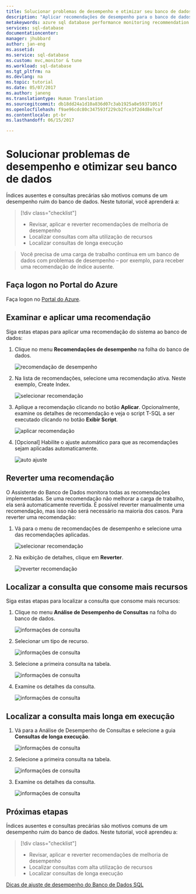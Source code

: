 ```yaml
---
title: Solucionar problemas de desempenho e otimizar seu banco de dados | Microsoft Docs
description: "Aplicar recomendações de desempenho para o banco de dados SQL, bem como aprender a obter informações sobre o desempenho das consultas em execução no seu banco de dados"
metakeywords: azure sql database performance monitoring recommendation
services: sql-database
documentationcenter: 
manager: jhubbard
author: jan-eng
ms.assetid: 
ms.service: sql-database
ms.custom: mvc,monitor & tune
ms.workload: sql-database
ms.tgt_pltfrm: na
ms.devlang: na
ms.topic: tutorial
ms.date: 05/07/2017
ms.author: janeng
ms.translationtype: Human Translation
ms.sourcegitcommit: db18dd24a1d10a836d07c3ab1925a8e59371051f
ms.openlocfilehash: f9ae96cdc80c347593f229cb2fce3f2d4d8e7caf
ms.contentlocale: pt-br
ms.lasthandoff: 06/15/2017

---
```

# <a name="troubleshoot-performance-issues-and-optimize-your-database"></a>Solucionar problemas de desempenho e otimizar seu banco de dados

Índices ausentes e consultas precárias são motivos comuns de um desempenho ruim do banco de dados. Neste tutorial, você aprenderá a:
> [!div class="checklist"]
> * Revisar, aplicar e reverter recomendações de melhoria de desempenho
> * Localizar consultas com alta utilização de recursos
> * Localizar consultas de longa execução

> Você precisa de uma carga de trabalho contínua em um banco de dados com problemas de desempenho – por exemplo, para receber uma recomendação de índice ausente.
>

## <a name="log-in-to-the-azure-portal"></a>Faça logon no Portal do Azure

Faça logon no [Portal do Azure](https://portal.azure.com/).

## <a name="review-and-apply-a-recommendation"></a>Examinar e aplicar uma recomendação

Siga estas etapas para aplicar uma recomendação do sistema ao banco de dados:

1. Clique no menu **Recomendações de desempenho** na folha do banco de dados.

    ![recomendação de desempenho](./media/sql-database-performance-tutorial/perf_recommendations.png)

2. Na lista de recomendações, selecione uma recomendação ativa. Neste exemplo, Create Index.

    ![selecionar recomendação](./media/sql-database-performance-tutorial/create_index.png)

3. Aplique a recomendação clicando no botão **Aplicar**. Opcionalmente, examine os detalhes de recomendação e veja o script T-SQL a ser executado clicando no botão **Exibir Script**.

    ![aplicar recomendação](./media/sql-database-performance-tutorial/apply.png)

4. [Opcional] Habilite o ajuste automático para que as recomendações sejam aplicadas automaticamente.

    ![auto ajuste](./media/sql-database-performance-tutorial/auto_tuning.png)

## <a name="revert-a-recommendation"></a>Reverter uma recomendação

O Assistente do Banco de Dados monitora todas as recomendações implementadas. Se uma recomendação não melhorar a carga de trabalho, ela será automaticamente revertida. É possível reverter manualmente uma recomendação, mas isso não será necessário na maioria dos casos. Para reverter uma recomendação:

1. Vá para o menu de recomendações de desempenho e selecione uma das recomendações aplicadas.

    ![selecionar recomendação](./media/sql-database-performance-tutorial/select.png)

2. Na exibição de detalhes, clique em **Reverter**.

    ![reverter recomendação](./media/sql-database-performance-tutorial/revert.png)

## <a name="find-the-query-that-consumes-the-most-resources"></a>Localizar a consulta que consome mais recursos

Siga estas etapas para localizar a consulta que consome mais recursos:

1. Clique no menu **Análise de Desempenho de Consultas** na folha do banco de dados.

    ![informações de consulta](./media/sql-database-performance-tutorial/query_perf_insights.png)

2. Selecionar um tipo de recurso.

    ![informações de consulta](./media/sql-database-performance-tutorial/select_resource_type.png)

3. Selecione a primeira consulta na tabela.

    ![informações de consulta](./media/sql-database-performance-tutorial/select_query.png)

4. Examine os detalhes da consulta.

    ![informações de consulta](./media/sql-database-performance-tutorial/query_details.png)

## <a name="find-the-longest-running-query"></a>Localizar a consulta mais longa em execução

1. Vá para a Análise de Desempenho de Consultas e selecione a guia **Consultas de longa execução**.

    ![informações de consulta](./media/sql-database-performance-tutorial/long_running.png)

3. Selecione a primeira consulta na tabela.

    ![informações de consulta](./media/sql-database-performance-tutorial/select_first_query.png)

4. Examine os detalhes da consulta.

    ![informações de consulta](./media/sql-database-performance-tutorial/review_query_details.png)



## <a name="next-steps"></a>Próximas etapas 
Índices ausentes e consultas precárias são motivos comuns de um desempenho ruim do banco de dados. Neste tutorial, você aprendeu a:
> [!div class="checklist"]
> * Revisar, aplicar e reverter recomendações de melhoria de desempenho
> * Localizar consultas com alta utilização de recursos
> * Localizar consultas de longa execução

[Dicas de ajuste de desempenho do Banco de Dados SQL](https://docs.microsoft.com/azure/sql-database/sql-database-troubleshoot-performance)

